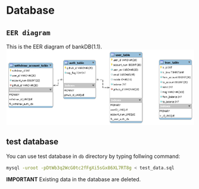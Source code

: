 # Database

## `EER diagram`
This is the EER diagram of bankDB(1.1).
![Image of bankDB](./ref_image/db_schema_1.2.png)

## test database
You can use test database in `db` directory by typing follwing command:
```bash
mysql -uroot -pDtWb3q2WcG0tc2fFgXi5sGx86XL7RT8g < test_data.sql
```
**IMPORTANT** Existing data in the database are deleted.
